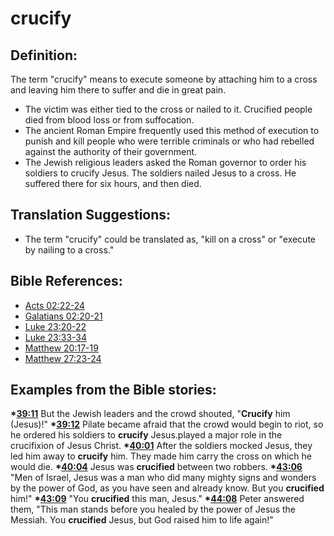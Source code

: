 # crucify #

## Definition: ##

The term "crucify" means to execute someone by attaching him to a cross and leaving him there to suffer and die in great pain.
 
* The victim was either tied to the cross or nailed to it. Crucified people died from blood loss or from suffocation.
* The ancient Roman Empire frequently used this method of execution to punish and kill people who were terrible criminals or who had rebelled against the authority of their government.
* The Jewish religious leaders asked the Roman governor to order his soldiers to crucify Jesus. The soldiers nailed Jesus to a cross. He suffered there for six hours, and then died.

## Translation Suggestions: ##

* The term "crucify" could be translated as, "kill on a cross" or "execute by nailing to a cross."



## Bible References: ##

* [Acts 02:22-24](en/tn/act/help/02/22)
* [Galatians 02:20-21](en/tn/gal/help/02/20)
* [Luke 23:20-22](en/tn/luk/help/23/20)
* [Luke 23:33-34](en/tn/luk/help/23/33)
* [Matthew 20:17-19](en/tn/mat/help/20/17)
* [Matthew 27:23-24](en/tn/mat/help/27/23)

## Examples from the Bible stories: ##

  __*[39:11](en/tn/obs/help/39/11)__ But the Jewish leaders and the crowd shouted, "__Crucify__ him (Jesus)!"
  __*[39:12](en/tn/obs/help/39/12)__ Pilate became afraid that the crowd would begin to riot, so he ordered his soldiers to __crucify__ Jesus.played a major role in the crucifixion of Jesus Christ.
  __*[40:01](en/tn/obs/help/40/01)__  After the soldiers mocked Jesus, they led him away to __crucify__ him. They made him carry the cross on which he would die.
  __*[40:04](en/tn/obs/help/40/04)__ Jesus was __crucified__ between two robbers.
  __*[43:06](en/tn/obs/help/43/06)__ "Men of Israel, Jesus was a man who did many mighty signs and wonders by the power of God, as you have seen and already know. But you __crucified__ him!" 
  __*[43:09](en/tn/obs/help/43/09)__ "You __crucified__ this man, Jesus."
  __*[44:08](en/tn/obs/help/44/08)__ Peter answered them, "This man stands before you healed by the power of Jesus the Messiah. You __crucified__ Jesus, but God raised him to life again!"